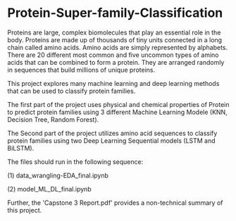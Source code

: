 # Protein-Super-family-Classification

Proteins are large, complex biomolecules that play an essential role in the body. Proteins are made 
up of thousands of tiny units connected in a long chain called amino acids. Amino acids are simply 
represented by alphabets. There are 20 different most common and five uncommon types of amino 
acids that can be combined to form a protein. They are arranged randomly in sequences that build 
millions of unique proteins.


This project explores many machine learning and deep learning methods that can be used to classify protein families. 

The first part of the project uses physical and chemical properties of Protein to predict protein families using 3 different Machine Learning Modele (KNN, Decision Tree, Random Forest). 

The Second part of the project utilizes amino acid sequences to classify protein families using two Deep Learning Sequential models (LSTM and BiLSTM). 


The files should run in the following sequence:

(1) data_wrangling-EDA_final.ipynb

(2) model_ML_DL_final.ipynb

Further, the 'Capstone 3 Report.pdf' provides a non-technical summary of this project.

